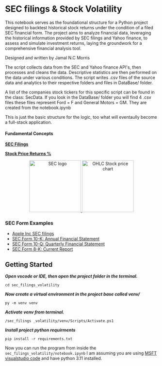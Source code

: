 # SEC filings & Stock Volatility





This notebook serves as the foundational structure for a Python project designed to backtest historical stock returns under the condition of a filed SEC financial form. The project aims to analyze financial data, leveraging the historical information provided by SEC filings and Yahoo finance, to assess and simulate investment returns, laying the groundwork for a comprehensive financial analysis tool.

Designed and written by Jamal N.C Morris


The script collects data from the SEC and Yahoo finance API's, then processes and cleans the data. Descriptive statistics are then performed on the data under various conditions. The script writes .csv files of the source data and analytics to their respective folders and files in DataBase/ folder.


A list of the companies stock tickers for this specific script can be found in the class: SecData. If you look in the DataBase/ folder you will find 4 .csv files these files represent Ford = F and General Motors = GM. They are created from the notebook.ipynb


This is just the basic structure for the logic, too what will eventaully become a full-stack application.



#### Fundamental Concepts

**[SEC Filings](https://en.wikipedia.org/wiki/SEC_filing)**

**[Stock Price Returns %](https://en.wikipedia.org/wiki/Price_return)**



<div style="text-align: center;">
    <a href="https://en.wikipedia.org/wiki/U.S._Securities_and_Exchange_Commission" rel="noopener noreferrer" target="_blank">
        <img
            height="170px"
            src="https://upload.wikimedia.org/wikipedia/commons/thumb/1/1c/Seal_of_the_United_States_Securities_and_Exchange_Commission.svg/1024px-Seal_of_the_United_States_Securities_and_Exchange_Commission.svg.png"
            alt="SEC logo"
            style="display: inline-block;"
        ></img>
    </a>
    <a href="https://finance.yahoo.com/quote/SPY/history?p=SPY" rel="noopener noreferrer" target="_blank">
        <img
            height="170px"
            src="https://upload.wikimedia.org/wikipedia/commons/8/89/Bollinger_bands_example%2C_2_stddevs.png"
            alt="OHLC Stock price chart"
            style="display: inline-block;"
        ></img>
    </a>
</div>




### SEC Form Examples

<ul>
    <li>
        <a href="https://investor.apple.com/sec-filings/default.aspx" rel="noopener noreferrer" target="_blank">
            Apple Inc SEC filings
        </a>
    </li>
    <li>
        <a href="https://d18rn0p25nwr6d.cloudfront.net/CIK-0000320193/b4266e40-1de6-4a34-9dfb-8632b8bd57e0.pdf" rel="noopener noreferrer" target="_blank">
            SEC Form 10-K: Annual Financial Statement
        </a>
    </li>
    <li>
        <a href="https://d18rn0p25nwr6d.cloudfront.net/CIK-0000320193/f8aaeabb-7a2a-479d-bf72-9559ff51ea5d.pdf" rel="noopener noreferrer" target="_blank">
            SEC Form 10-Q: Quarterly Financial Statement
        </a>
    </li>
    <li>
        <a href="https://www.sec.gov/Archives/edgar/data/1467858/000146785816000223/form8-k01042016lyft.htm" rel="noopener noreferrer" target="_blank">
            SEC Form 8-K: Current Report
        </a>
    </li>
</ul>




## Getting Started

***Open vscode or IDE, then open the project folder in the terminal.***

`cd sec_filings_volatility`

***Now create a virtual environment in the project base called venv/***

`py -m venv venv`

***Activate venv from terminal.***

`/sec_filings _volatility/venv/Scripts/Activate.ps1`

***Install project python requirments***

`pip install -r requirements.txt`

Now you can run the program from inside the `sec_filings_volatility/notebook.ipynb` I am assuming you are using [MSFT visualstudio code](https://code.visualstudio.com/) and have python 3.11 installed.
